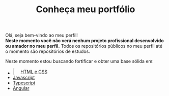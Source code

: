 <!DOCTYPE html>
<html lang="pt-br">

<head>
  <meta charset="UTF-8">
  <meta http-equiv="X-UA-Compatible" content="IE=edge">
  <meta name="viewport" content="width=device-width, initial-scale=1.0">
</head>

<body>
  <header>
    <h1>Conheça meu portfólio</h1>
  </header>
  <main>
    <p>
      Olá, seja bem-vindo ao meu perfil!
      <br>
      <strong>Neste momento você não verá nenhum projeto profissional desenvolvido ou amador no meu perfil.</strong>
      Todos os repositórios públicos
      no meu perfil até o
      momento são repositórios de estudos.
    </p>
    <p>
      Neste momento estou buscando fortificar e obter uma base sólida em:
    <ul>
      <li>
        <div style="display: flex; align-items: center;">
          <img style="width: 5%;" src="https://cdn.jsdelivr.net/gh/devicons/devicon/icons/angularjs/angularjs-original.svg" />
          <a href="https://github.com/GAMELEIRA/html-css-js">HTML e CSS</a>
        </div>
      </li>
      <li>
        <a href="https://github.com/GAMELEIRA/javascript">Javascript</a>
      </li>
      <li>
        <a href="https://github.com/GAMELEIRA/typescript">Typescript</a>
      </li>
      <li>
        <a href="https://github.com/GAMELEIRA/angular">Angular</a>
      </li>
    </ul>
    </p>
  </main>
</body>

</html>
